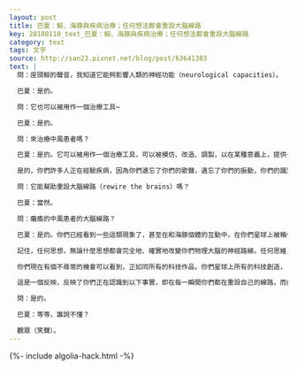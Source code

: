 ```yaml
---
layout: post
title: 巴夏：鯨、海豚與疾病治療；任何想法都會重設大腦線路
key: 20180110_text_巴夏：鯨、海豚與疾病治療；任何想法都會重設大腦線路
category: text
tags: 文字
source: http://san23.pixnet.net/blog/post/63641383
text: |
  問：座頭鯨的聲音，我知道它能夠影響人類的神經功能（neurological capacities）。

  巴夏：是的。

  問：它也可以被用作一個治療工具⋯

  巴夏：是的。

  問：來治療中風患者嗎？

  巴夏：是的。它可以被用作一個治療工具，可以被模仿、改造、調製，以在某種意義上，提供一個大規模的能量罩，振動或頻率罩，被罩在其中的人，通過被該大規模的能量罩所籠罩，被給與了一個機會，去尋求匹配（match）該頻率，在該能量罩的頻譜範圍內的、代表了它們的平衡、它們的故事、它們所瞭解的它們與無限（造物主）的關係的頻率，所有這些都包含在那些歌聲當中，通過活在那些歌聲中，你們將在其中發現，你之所是的歌聲，通過與你的歌聲對齊，你將治癒自己。

  是的，你們許多人正在經驗疾病，因為你們遺忘了你們的歌聲，遺忘了你們的振動，你們的識別振動。而鯨魚，擅長於為此提供幫助，因為它們代表著海豚的超靈層面，就像是一整群海豚在一具身體裡。人類，則無必要擁有完全一樣的表達，因為你們生活在陸地上，受到重力不一樣的約束，你們人類的超靈的顯化會過於沉重，而水有助於海豚的超靈-你們所稱的鯨魚，顯化。明白嗎？

  問：它能幫助重設大腦線路（rewire the brains）嗎？

  巴夏：當然。

  問：癱瘓的中風患者的大腦線路？

  巴夏：是的。你們已經看到一些這類現象了，甚至在和海豚個體的互動中，在你們星球上被稱作自閉症患者的，與海豚的互動中，海豚發出的振動創造出一個模版、創造出一個模式、創造出一個朝向該模式—代表著喜悅的（振動）模式—的導引，當患者以正確的方式在其中被暴露正確的時間段，將慢慢地允許他們自己滑向該振動之歌，滑向該模式，從而幫助糾正、對齊他們的神經線路。

  記住，任何思想，無論什麼思想都會完全地、確實地改變你們物理大腦的神經路線。任何思維，無論什麼思維，都會實質地改變你們大腦的線路。

  你們現在有個不尋常的機會可以看到，正如同所有的科技作品，你們星球上所有的科技創造，（任何星球上的都是，但是為了這場對話的目的，我們現在談的是你們星球），都反映了集體意識已經願意接受的改變，從而讓它們能夠物質化地顯現，只有當集體意識已經決定它準備好了擁有一個那種形式的自我表達時。現在你們可以看到，每一個思維都會真實地、實質地 改變大腦線路這整個概念，現在，第一次在你們社會中開始反映在你們的一項科技上—你們星球上的個體，最近開始創造能夠依據應用程序自我重設線路的物質電腦芯片，它們能夠改變自己，採取新的路徑，允許電流採取新的路徑—根據情況和情境，而無需製造一個新的芯片。

  這是一個反映，反映了你們正在認識到以下事實，即在每一瞬間你們都在重設自己的線路，而由於你們在重設自己的線路，你們真的、真的是一個嶄新的人。當你充分地開始認識到你真的是一個嶄新的人，那麼你就可以真正地放下任何不再能夠定義你是誰的概念或人格結構，如此，你將真正認識到，在這一刻，無論你在這一刻定義自己是什麼，你就是什麼，沒有歷史，沒有聯繫，與前一秒鐘的那個人毫無關聯。沒有歷史，沒有聯繫，與前一秒鐘的那個人毫無關聯，那個人不是你。懂了嗎？

  問：是的。

  巴夏：等等，誰說不懂？

  觀眾（笑聲）。
---
```


{%- include algolia-hack.html -%}
